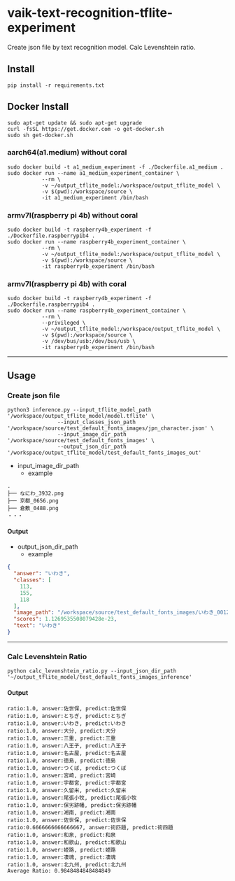 # vaik-text-recognition-tflite-experiment

Create json file by text recognition model. Calc Levenshtein ratio.

## Install

```shell
pip install -r requirements.txt
```

## Docker Install

```shell
sudo apt-get update && sudo apt-get upgrade
curl -fsSL https://get.docker.com -o get-docker.sh
sudo sh get-docker.sh
```

### aarch64(a1.medium) without coral

```shell
sudo docker build -t a1_medium_experiment -f ./Dockerfile.a1_medium .
sudo docker run --name a1_medium_experiment_container \
           --rm \
           -v ~/output_tflite_model:/workspace/output_tflite_model \
           -v $(pwd):/workspace/source \
           -it a1_medium_experiment /bin/bash
```

### armv7l(raspberry pi 4b) without coral

```shell
sudo docker build -t raspberry4b_experiment -f ./Dockerfile.raspberrypib4 .
sudo docker run --name raspberry4b_experiment_container \
           --rm \
           -v ~/output_tflite_model:/workspace/output_tflite_model \
           -v $(pwd):/workspace/source \
           -it raspberry4b_experiment /bin/bash
```

### armv7l(raspberry pi 4b) with coral

```shell
sudo docker build -t raspberry4b_experiment -f ./Dockerfile.raspberrypib4 .
sudo docker run --name raspberry4b_experiment_container \
           --rm \
           --privileged \
           -v ~/output_tflite_model:/workspace/output_tflite_model \
           -v $(pwd):/workspace/source \
           -v /dev/bus/usb:/dev/bus/usb \
           -it raspberry4b_experiment /bin/bash
```

---------

## Usage

### Create json file

```shell
python3 inference.py --input_tflite_model_path '/workspace/output_tflite_model/model.tflite' \
                --input_classes_json_path '/workspace/source/test_default_fonts_images/jpn_character.json' \
                --input_image_dir_path '/workspace/source/test_default_fonts_images' \
                --output_json_dir_path '/workspace/output_tflite_model/test_default_fonts_images_out'
```

- input_image_dir_path
    - example

```shell
.
├── なにわ_3932.png
├── 京都_0656.png
├── 倉敷_0488.png
・・・
```

#### Output
- output_json_dir_path
    - example

```json
{
  "answer": "いわき",
  "classes": [
    113,
    155,
    118
  ],
  "image_path": "/workspace/source/test_default_fonts_images/いわき_00122.jpg",
  "scores": 1.1269535508079428e-23,
  "text": "いわき"
}
```
-----

### Calc Levenshtein Ratio

```shell
python calc_levenshtein_ratio.py --input_json_dir_path '~/output_tflite_model/test_default_fonts_images_inference'
```

#### Output

``` text
ratio:1.0, answer:佐世保, predict:佐世保
ratio:1.0, answer:とちぎ, predict:とちぎ
ratio:1.0, answer:いわき, predict:いわき
ratio:1.0, answer:大分, predict:大分
ratio:1.0, answer:三重, predict:三重
ratio:1.0, answer:八王子, predict:八王子
ratio:1.0, answer:名古屋, predict:名古屋
ratio:1.0, answer:徳島, predict:徳島
ratio:1.0, answer:つくば, predict:つくば
ratio:1.0, answer:宮崎, predict:宮崎
ratio:1.0, answer:宇都宮, predict:宇都宮
ratio:1.0, answer:久留米, predict:久留米
ratio:1.0, answer:尾張小牧, predict:尾張小牧
ratio:1.0, answer:保劣跡幡, predict:保劣跡幡
ratio:1.0, answer:湘南, predict:湘南
ratio:1.0, answer:佐世保, predict:佐世保
ratio:0.6666666666666667, answer:術匹題, predict:術四題
ratio:1.0, answer:和泉, predict:和泉
ratio:1.0, answer:和歌山, predict:和歌山
ratio:1.0, answer:姫路, predict:姫路
ratio:1.0, answer:凄魂, predict:凄魂
ratio:1.0, answer:北九州, predict:北九州
Average Ratio: 0.9848484848484849
```